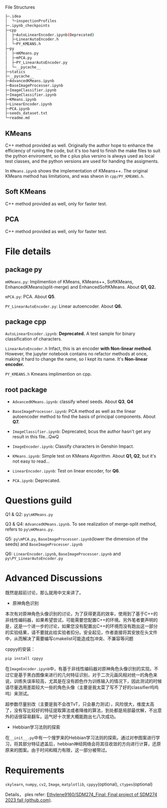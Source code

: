 File Structures

```bash
├─.idea
│  └─inspectionProfiles
├─.ipynb_checkpoints
├─cpp
│  ├─AutoLinearEncoder.ipynb(Deprecated)
│  ├─LinearAutoEncoder.h
│  └─PY_KMEANS.h
├─py
│  ├─mKMeans.py
│  ├─mPCA.py
│  ├─PY_LinearAutoEncoder.py
│  └─__pycache__
├─statics
├─__pycache__
├─AdvancedKMeans.ipynb
├─BaseImageProcesser.ipynb
├─ImageClassifier.ipynb
├─ImageClassifier.ipynb
├─KMeans.ipynb
├─LinearEncoder.ipynb
├─PCA.ipynb
├─seeds_dataset.txt
└─readme.md
```



## KMeans

C++ method provided as well. Originally the author hope to enhance the efficiency of runing the code, but it's too hard to finish the make files to suit the python enviroment, so the c plus plus versino is always used as local test classes, and the python versions are used for handing the assigments.

In `KMeans.ipynb` shows the implementation of KMeans++. The original KMeans method has limitations, and was shwon in `cpp/PY_KMEANS.h`.



## Soft KMeans

C++ method provided as well, only for faster test.





## PCA

C++ method provided as well, only for faster test.



# File details

## package py

`mKMeans.py`: Implimention of KMeans, KMeans++, SoftKMeans, EnhancedKMeans(split-merge) and EnhancedSoftKMeans. About **Q1, Q2.**

`mPCA.py`: PCA. About **Q5**.

`PY_LinearAutoEncoder.py`: Linear autoencoder. About **Q6.**

## package cpp

`AutoLinearEncoder.ipynb`: **Deprecated.** A test sample for binary classification of characters.

`LinearAutoEncoder.h` Infact, this is an encoder **with Non-linear method**. However, the jupyter notebook contains no refactor methods at once, making it hard to change the name, so I kept its name. It's **Non-linear encoder.**

`PY_KMEANS.h` Kmeans implimention on cpp.

## root package

* `AdvancedKMeans.ipynb`: classify wheel seeds. About **Q3**, **Q4**
* `BaseImageProcesser.ipynb`: PCA method as well as the linear autoencoder method to find the basis of principal components. About **Q7.**

* `ImageClassifier.ipynb`: Deprecated, bcus the author hasn't get any result in this file...QwQ
* `ImageEncoder.ipynb`: Classify characters in Genshin Impact.
* `KMeans.ipynb`: Simple test on KMeans Algorithm. About **Q1, Q2**, but it's not easy to read...
* `LinearEncoder.ipynb`: Test on linear encoder, for **Q6**.
* `PCA.ipynb`: Deprecated.

# Questions guild

Q1 & Q2: `py\mKMeans.py` 

Q3 & Q4: `AdvancedKMeans.ipynb`. To see realization of merge-split method, refers to `py\mKMeans.py`.

Q5:  `py\mPCA.py`,  `BaseImageProcesser.ipynb`(lower the dimension of the seeds) and `BaseImageProcesser.ipynb`

Q6: `LinearEncoder.ipynb`, `BaseImageProcesser.ipynb` and `py\PY_LinearAutoEncoder.py`

# Advanced Discussions

既然是超前讨论，那么就用中文来讲了。

* 原神角色识别

本次有对原神角色头像识别的讨论，为了获得更高的效率，使用到了基于C++的非线性编码器，如果希望尝试，可能需要您配置C++的环境。另外笔者要声明的是，这是一个进一步的讨论，如果您没有配置出C++的环境而没有跑出这一部分的实验结果，请不要就此给实验者扣分。安全起见，作者直接将其安放在头文件中，从而解决了需要编写cmakelist可能造成包冲突、不兼容等问题

cppyy的安装：

```bash
pip install cppyy
```

在`ImageEncoder.ipynb`中，有基于非线性编码器对原神角色头像识别的实现。不过它是基于黑白图像来进行的几何特征识别，对于二次元画风相对统一的角色来说，训练失误率较高，尤其是在没有颜色作为训练输入的情况下，因此测试的时候请尽量选用差距较大一些的角色头像（主要是我太菜了写不了好的classifier呜呜呜）来测试。

超参数尽量别改（主要是我不会改TvT，只会暴力测试），风险很大，维度太高了，没有写比较好的特征提取算法或者降维的算法，到处都是局部最优解，不出意外的话很容易翻车。运气好十次里大概能跑出七八次成功。

* Hebbian学习法则的探索

在`__init__.py`中有一个搜罗来的Hebbian学习法则的探索。通过对参图案进行学习，将其部分特征遮盖后，hebbian神经网络会将其往收敛的方向进行计算，还原原来的图案。由于时间和精力有限，这一部分被带过。

# Requirements

`skylearn`, `numpy`, `cv2`, `Image`, `matplotlib`, `cppyy`(optional), `ctypes`(optional)

Details， ples refer: [Ethylene9160/SDM274_Final: Final project of SDM274 2023 fall (github.com)](https://github.com/Ethylene9160/SDM274_Final).
